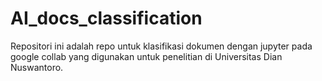 # AI_docs_classification

Repositori ini adalah repo untuk klasifikasi dokumen dengan jupyter pada google collab yang digunakan untuk penelitian di Universitas Dian Nuswantoro.


